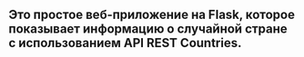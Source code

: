 ## Это простое веб-приложение на Flask, которое показывает информацию о случайной стране с использованием API REST Countries.
